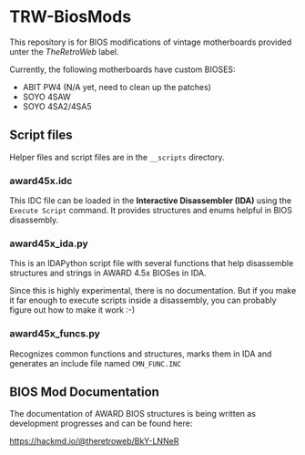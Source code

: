 # TRW-BiosMods

This repository is for BIOS modifications of vintage motherboards provided unter the *TheRetroWeb* label.

Currently, the following motherboards have custom BIOSES:

* ABIT PW4 (N/A yet, need to clean up the patches)
* SOYO 4SAW
* SOYO 4SA2/4SA5

## Script files

Helper files and script files are in the `__scripts` directory.

### award45x.idc

This IDC file can be loaded in the **Interactive Disassembler (IDA)** using the `Execute Script` command. It provides structures and enums helpful in BIOS disassembly.

### award45x_ida.py

This is an IDAPython script file with several functions that help disassemble structures and strings in AWARD 4.5x BIOSes in IDA.

Since this is highly experimental, there is no documentation. But if you make it far enough to execute scripts inside a disassembly, you can probably figure out how to make it work :-)

### award45x_funcs.py

Recognizes common functions and structures, marks them in IDA and generates an include file named `CMN_FUNC.INC`

## BIOS Mod Documentation

The documentation of AWARD BIOS structures is being written as development progresses and can be found here:

https://hackmd.io/@theretroweb/BkY-LNNeR
